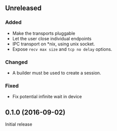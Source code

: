 ## Unreleased

### Added
- Make the transports pluggable
- Let the user close individual endpoints
- IPC transport on *nix, using unix socket.
- Expose `recv max size` and `tcp no delay` options. 

### Changed
- A builder must be used to create a session.

### Fixed
- Fix potential infinite wait in device

## 0.1.0 (2016-09-02)

Initial release